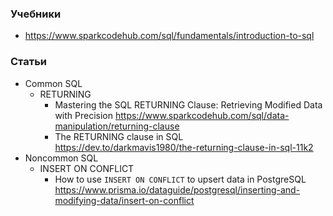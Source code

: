 ### Учебники

- https://www.sparkcodehub.com/sql/fundamentals/introduction-to-sql

### Статьи

- Common SQL
    - RETURNING
        - Mastering the SQL RETURNING Clause: Retrieving Modified Data with Precision https://www.sparkcodehub.com/sql/data-manipulation/returning-clause
        - The RETURNING clause in SQL https://dev.to/darkmavis1980/the-returning-clause-in-sql-11k2
- Noncommon SQL
    - INSERT ON CONFLICT
        - How to use `INSERT ON CONFLICT` to upsert data in PostgreSQL https://www.prisma.io/dataguide/postgresql/inserting-and-modifying-data/insert-on-conflict
